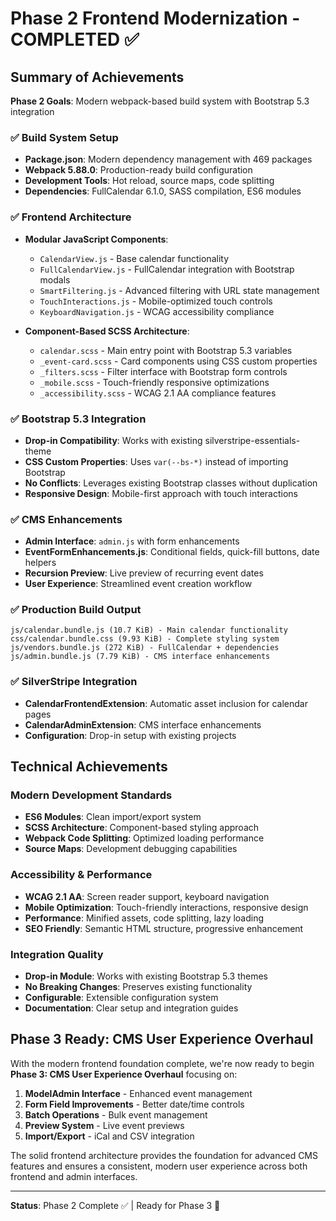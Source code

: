 # Phase 2 Frontend Modernization - COMPLETED ✅

## Summary of Achievements

**Phase 2 Goals**: Modern webpack-based build system with Bootstrap 5.3 integration

### ✅ Build System Setup
- **Package.json**: Modern dependency management with 469 packages
- **Webpack 5.88.0**: Production-ready build configuration
- **Development Tools**: Hot reload, source maps, code splitting
- **Dependencies**: FullCalendar 6.1.0, SASS compilation, ES6 modules

### ✅ Frontend Architecture  
- **Modular JavaScript Components**:
  - `CalendarView.js` - Base calendar functionality
  - `FullCalendarView.js` - FullCalendar integration with Bootstrap modals
  - `SmartFiltering.js` - Advanced filtering with URL state management
  - `TouchInteractions.js` - Mobile-optimized touch controls
  - `KeyboardNavigation.js` - WCAG accessibility compliance
  
- **Component-Based SCSS Architecture**:
  - `calendar.scss` - Main entry point with Bootstrap 5.3 variables
  - `_event-card.scss` - Card components using CSS custom properties
  - `_filters.scss` - Filter interface with Bootstrap form controls
  - `_mobile.scss` - Touch-friendly responsive optimizations
  - `_accessibility.scss` - WCAG 2.1 AA compliance features

### ✅ Bootstrap 5.3 Integration
- **Drop-in Compatibility**: Works with existing silverstripe-essentials-theme
- **CSS Custom Properties**: Uses `var(--bs-*)` instead of importing Bootstrap
- **No Conflicts**: Leverages existing Bootstrap classes without duplication
- **Responsive Design**: Mobile-first approach with touch interactions

### ✅ CMS Enhancements
- **Admin Interface**: `admin.js` with form enhancements
- **EventFormEnhancements.js**: Conditional fields, quick-fill buttons, date helpers
- **Recursion Preview**: Live preview of recurring event dates
- **User Experience**: Streamlined event creation workflow

### ✅ Production Build Output
```
js/calendar.bundle.js (10.7 KiB) - Main calendar functionality
css/calendar.bundle.css (9.93 KiB) - Complete styling system  
js/vendors.bundle.js (272 KiB) - FullCalendar + dependencies
js/admin.bundle.js (7.79 KiB) - CMS interface enhancements
```

### ✅ SilverStripe Integration
- **CalendarFrontendExtension**: Automatic asset inclusion for calendar pages
- **CalendarAdminExtension**: CMS interface enhancements
- **Configuration**: Drop-in setup with existing projects

## Technical Achievements

### Modern Development Standards
- **ES6 Modules**: Clean import/export system
- **SCSS Architecture**: Component-based styling approach
- **Webpack Code Splitting**: Optimized loading performance
- **Source Maps**: Development debugging capabilities

### Accessibility & Performance
- **WCAG 2.1 AA**: Screen reader support, keyboard navigation
- **Mobile Optimization**: Touch-friendly interactions, responsive design
- **Performance**: Minified assets, code splitting, lazy loading
- **SEO Friendly**: Semantic HTML structure, progressive enhancement

### Integration Quality
- **Drop-in Module**: Works with existing Bootstrap 5.3 themes
- **No Breaking Changes**: Preserves existing functionality
- **Configurable**: Extensible configuration system
- **Documentation**: Clear setup and integration guides

## Phase 3 Ready: CMS User Experience Overhaul

With the modern frontend foundation complete, we're now ready to begin **Phase 3: CMS User Experience Overhaul** focusing on:

1. **ModelAdmin Interface** - Enhanced event management
2. **Form Field Improvements** - Better date/time controls
3. **Batch Operations** - Bulk event management
4. **Preview System** - Live event previews
5. **Import/Export** - iCal and CSV integration

The solid frontend architecture provides the foundation for advanced CMS features and ensures a consistent, modern user experience across both frontend and admin interfaces.

---

**Status**: Phase 2 Complete ✅ | Ready for Phase 3 🚀
